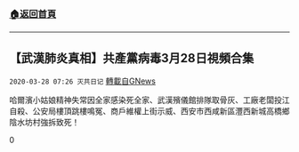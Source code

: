 ###  [:house:返回首頁](https://github.com/ourhimalayas/txt)
---

## 【武漢肺炎真相】共產黨病毒3月28日視頻合集
`2020-03-28 07:26 灭共日记` [轉載自GNews](https://gnews.org/zh-hant/155106/)

哈爾濱小姑娘精神失常因全家感染死全家、武漢殯儀館排隊取骨灰、工廠老闆投江自殺、公安局樓頂跳樓鳴冤、商戶維權上街示威、西安市西咸新區灃西新城高橋鄉陰水坊村強拆致死！



0
